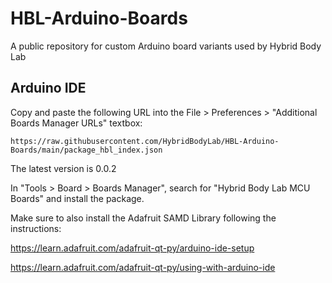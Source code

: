 # HBL-Arduino-Boards
A public repository for custom Arduino board variants used by Hybrid Body Lab

## Arduino IDE

Copy and paste the following URL into the File > Preferences > "Additional Boards Manager URLs" textbox:

```
https://raw.githubusercontent.com/HybridBodyLab/HBL-Arduino-Boards/main/package_hbl_index.json
```

The latest version is 0.0.2

In "Tools > Board > Boards Manager", search for "Hybrid Body Lab MCU Boards" and install the package.

Make sure to also install the Adafruit SAMD Library following the instructions:

https://learn.adafruit.com/adafruit-qt-py/arduino-ide-setup

https://learn.adafruit.com/adafruit-qt-py/using-with-arduino-ide
